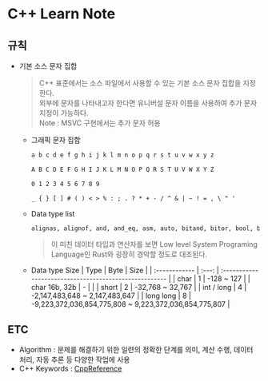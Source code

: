 # C++ Learn Note
## 규칙
* 기본 소스 문자 집합
  > C++ 표준에서는 소스 파일에서 사용할 수 있는 기본 소스 문자 집합을 지정한다.  
  > 외부에 문자를 나타내고자 한다면 유니버설 문자 이름을 사용하여 추가 문자 지정이 가능하다.  
  > Note : MSVC 구현에서는 추가 문자 허용
  * 그래픽 문자 집합
    ```txt
    a b c d e f g h i j k l m n o p q r s t u v w x y z

    A B C D E F G H I J K L M N O P Q R S T U V W X Y Z

    0 1 2 3 4 5 6 7 8 9

    _ { } [ ] # ( ) < > % : ; . ? * + - / ^ & | ~ ! = , \ " '
    ```

  * Data type list
    ```txt
    alignas, alignof, and, and_eq, asm, auto, bitand, bitor, bool, break, case, catch, char, char16_t, char32_t, class, compl, const, constexpr, const_cast, continue, decltype, default, delete, do, double, dynamic_cast, else, enum, explicit, export, extern, false, float, for, friend, goto, if, inline, int, long, mutable, namespace, new, noexcept, not, not_eq, nullptr, operator, or, or_eq, private, protected, public, register, reinterpret_cast, return, short, signed, sizeof, static, static_assert, static_cast, struct, switch, template, this, thread_local, throw, true, try, typedef, typeid, typename, union, unsigned, using, virtual, void, volatile, wchar_t, while, xor, xor_eq
    ```
    > 이 미친 데이터 타입과 연산자를 보면 Low level System Programing Language인 Rust와 굉장히 경악할 정도로 대조된다.

  * Data type Size
    | Type          | Byte  | Size                                                   |
    | :------------ | :---: | :----------------------------------------------------- |
    | char          |   1   | -128 ~ 127                                             |
    | char 16b, 32b |   -   |                                                        |
    | short         |   2   | -32,768 ~ 32,767                                       |
    | int / long    |   4   | -2,147,483,648 ~ 2,147,483,647                         |
    | long long     |   8   | -9,223,372,036,854,775,808 ~ 9,223,372,036,854,775,807 |


## ETC
* Algorithm : 문제를 해결하기 위한 일련의 정확한 단계를 의미, 계산 수행, 데이터 처리, 자동 추론 등 다양한 작업에 사용
* C++ Keywords : [CppReference](https://en.cppreference.com/w/cpp/keyword)